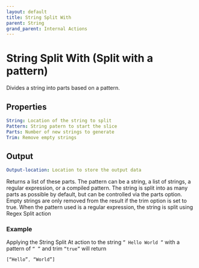 ```yaml
---
layout: default
title: String Split With
parent: String
grand_parent: Internal Actions
---
```

# String Split With (Split with a pattern)
Divides a string into parts based on a pattern.

## Properties
```yaml
String: Location of the string to split
Pattern: String patern to start the slice
Parts: Number of new strings to generate
Trim: Remove empty strings
```

## Output
```yaml
Output-location: Location to store the output data
```

Returns a list of these parts. The pattern can be a string, a list of strings, a regular expression, or a compiled pattern.
The string is split into as many parts as possible by default, but can be controlled via the parts option.
Empty strings are only removed from the result if the trim option is set to true.
When the pattern used is a regular expression, the string is split using Regex Split action

### Example
Applying the String Split At action to the string `” Hello World ”` with a pattern of `“ ”` and trim `“true”` will return
```js
[“Hello”, “World”]
```
